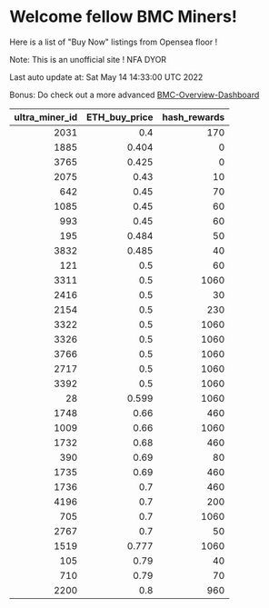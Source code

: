 # Welcome fellow BMC Miners!
Here is a list of "Buy Now" listings from Opensea floor !

Note: This is an unofficial site ! NFA DYOR

Last auto update at: Sat May 14 14:33:00 UTC 2022

Bonus: Do check out a more advanced [BMC-Overview-Dashboard](https://dune.com/defifunk/BMC-Overview-Dashboard)


|   ultra_miner_id |   ETH_buy_price |   hash_rewards |
|-----------------:|----------------:|---------------:|
|             2031 |           0.4   |            170 |
|             1885 |           0.404 |              0 |
|             3765 |           0.425 |              0 |
|             2075 |           0.43  |             10 |
|              642 |           0.45  |             70 |
|             1085 |           0.45  |             60 |
|              993 |           0.45  |             60 |
|              195 |           0.484 |             50 |
|             3832 |           0.485 |             40 |
|              121 |           0.5   |             60 |
|             3311 |           0.5   |           1060 |
|             2416 |           0.5   |             30 |
|             2154 |           0.5   |            230 |
|             3322 |           0.5   |           1060 |
|             3326 |           0.5   |           1060 |
|             3766 |           0.5   |           1060 |
|             2717 |           0.5   |           1060 |
|             3392 |           0.5   |           1060 |
|               28 |           0.599 |           1060 |
|             1748 |           0.66  |            460 |
|             1009 |           0.66  |           1060 |
|             1732 |           0.68  |            460 |
|              390 |           0.69  |             80 |
|             1735 |           0.69  |            460 |
|             1736 |           0.7   |            460 |
|             4196 |           0.7   |            200 |
|              705 |           0.7   |           1060 |
|             2767 |           0.7   |             50 |
|             1519 |           0.777 |           1060 |
|              105 |           0.79  |             40 |
|              710 |           0.79  |             70 |
|             2200 |           0.8   |            960 |